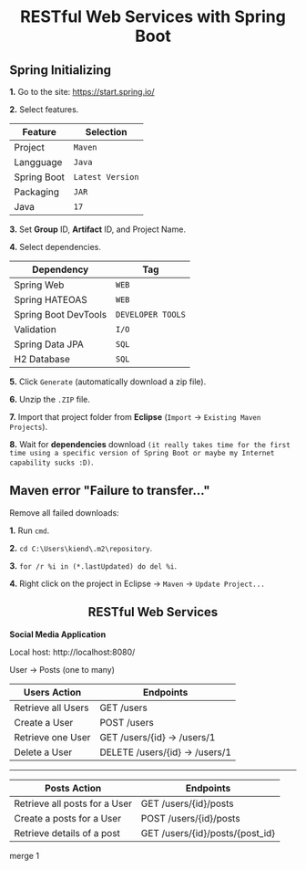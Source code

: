 <h1 align="center">RESTful Web Services with Spring Boot</h1>

<h2>Spring Initializing</h2>

**1.** Go to the site: https://start.spring.io/

**2.** Select features.

| Feature     | Selection        |
| ----------- | ---------------- |
| Project     | `Maven`          |
| Langguage   | `Java`           |
| Spring Boot | `Latest Version` |
| Packaging   | `JAR`            |
| Java        | `17`             |

**3.** Set **Group** ID, **Artifact** ID, and Project Name.

**4.** Select dependencies.

| Dependency           | Tag               |
| -------------------- | ----------------- |
| Spring Web           | `WEB`             |
| Spring HATEOAS       | `WEB`             |
| Spring Boot DevTools | `DEVELOPER TOOLS` |
| Validation           | `I/O`             |
| Spring Data JPA      | `SQL`             |
| H2 Database          | `SQL`             |

**5.** Click `Generate` (automatically download a zip file).

**6.** Unzip the `.ZIP` file.

**7.** Import that project folder from **Eclipse** (`Import` -> `Existing Maven Projects`).

**8.** Wait for **dependencies** download `(it really takes time for the first time using a specific version of Spring Boot or maybe my Internet capability sucks :D)`.

<h2>Maven error "Failure to transfer..."</h2>

Remove all failed downloads:

**1.** Run `cmd`.

**2.** `cd C:\Users\kiend\.m2\repository`.

**3.** `for /r %i in (*.lastUpdated) do del %i`.

**4.** Right click on the project in Eclipse -> `Maven` -> `Update Project...`

<h2 align="center">RESTful Web Services</h2>

**Social Media Application**

Local host: http://localhost:8080/

User -> Posts (one to many)

| Users Action       | Endpoints                      |
| ------------------ | ------------------------------ |
| Retrieve all Users | GET /users                     |
| Create a User      | POST /users                    |
| Retrieve one User  | GET /users/{id} -> /users/1    |
| Delete a User      | DELETE /users/{id} -> /users/1 |

---

| Posts Action                  | Endpoints                       |
| ----------------------------- | ------------------------------- |
| Retrieve all posts for a User | GET /users/{id}/posts           |
| Create a posts for a User     | POST /users/{id}/posts          |
| Retrieve details of a post    | GET /users/{id}/posts/{post_id} |

merge 1